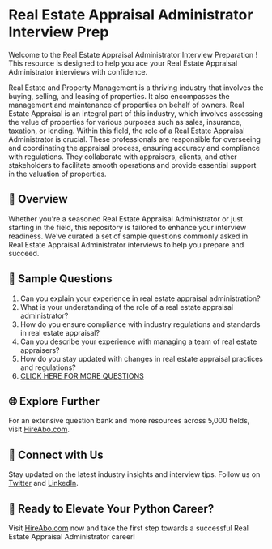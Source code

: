 # Real Estate Appraisal Administrator Interview Prep

Welcome to the Real Estate Appraisal Administrator Interview Preparation ! This resource is designed to help you ace your Real Estate Appraisal Administrator interviews with confidence.

Real Estate and Property Management is a thriving industry that involves the buying, selling, and leasing of properties. It also encompasses the management and maintenance of properties on behalf of owners. Real Estate Appraisal is an integral part of this industry, which involves assessing the value of properties for various purposes such as sales, insurance, taxation, or lending. Within this field, the role of a Real Estate Appraisal Administrator is crucial. These professionals are responsible for overseeing and coordinating the appraisal process, ensuring accuracy and compliance with regulations. They collaborate with appraisers, clients, and other stakeholders to facilitate smooth operations and provide essential support in the valuation of properties.

## 🚀 Overview

Whether you're a seasoned Real Estate Appraisal Administrator or just starting in the field, this repository is tailored to enhance your interview readiness. We've curated a set of sample questions commonly asked in Real Estate Appraisal Administrator interviews to help you prepare and succeed.

## 📝 Sample Questions

1. Can you explain your experience in real estate appraisal administration?
2. What is your understanding of the role of a real estate appraisal administrator?
3. How do you ensure compliance with industry regulations and standards in real estate appraisal?
4. Can you describe your experience with managing a team of real estate appraisers?
5. How do you stay updated with changes in real estate appraisal practices and regulations?
6. [CLICK HERE FOR MORE QUESTIONS](https://hireabo.com/job/21_2_13/Real%20Estate%20Appraisal%20Administrator)

## 🌐 Explore Further

For an extensive question bank and more resources across 5,000 fields, visit [HireAbo.com](https://www.hireabo.com).

## 📱 Connect with Us

Stay updated on the latest industry insights and interview tips. Follow us on [Twitter](https://twitter.com/hireabo) and [LinkedIn](https://www.linkedin.com/in/hire-abo-3609972a8/).

## 🚀 Ready to Elevate Your Python Career?

Visit [HireAbo.com](https://www.hireabo.com) now and take the first step towards a successful Real Estate Appraisal Administrator career!
